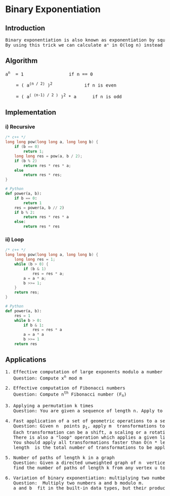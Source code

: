 # Binary Exponentiation
## Introduction
<pre>
Binary exponentiation is also known as exponentiation by squaring.
By using this trick we can calculate aⁿ in O(log n) instead of O(n).
</pre>
## Algorithm
<pre>
a<sup>n</sup>  = 1                 if n == 0
    
    = ( a<sup>(n / 2)</sup> )<sup>2</sup>            if n is even
    
    = ( a<sup>( (n-1) / 2 )</sup> )<sup>2</sup> * a      if n is odd
</pre>
## Implementation
### i) Recursive 
```cpp
/* c++ */
long long pow(long long a, long long b) {
    if (b == 0)
        return 1;
    long long res = pow(a, b / 2);
    if (b % 2)
        return res * res * a;
    else
        return res * res;
}
```
```py
# Python
def power(a, b):
    if b == 0:
        return 1
    res = power(a, b // 2)
    if b % 2:
        return res * res * a
    else:
        return res * res
```
### ii) Loop
```cpp
/* c++ */
long long pow(long long a, long long b) {
    long long res = 1;
    while (b > 0) {
        if (b & 1)
            res = res * a;
        a = a * a;
        b >>= 1;
    }
    return res;
}
```
``` py
# Python
def power(a, b):
    res = 1
    while b > 0:
        if b & 1:
            res = res * a
        a = a * a
        b >>= 1
    return res
```

## Applications
<pre>
1. Effective computation of large exponents modulo a number
   Question: Compute x<sup>n</sup> mod m
   
2. Effective computation of Fibonacci numbers
   Question: Compute n<sup>th</sup> Fibonacci number (F<sub>n</sub>)
   
3. Applying a permutation k times
   Question: You are given a sequence of length n. Apply to it a given permutation k times
   
4. Fast application of a set of geometric operations to a set of points
   Question: Given n  points p<sub>i</sub>, apply m  transformations to each of these points.
   Each transformation can be a shift, a scaling or a rotation around a given axis by a given angle.
   There is also a "loop" operation which applies a given list of transformations k times ("loop" operations can be nested).
   You should apply all transformations faster than O(n * length), where
   length  is the total number of transformations to be applied (after unrolling "loop" operations).
   
5. Number of paths of length k in a graph
   Question: Given a directed unweighted graph of n  vertices,
   find the number of paths of length k from any vertex u to any other vertex v
   
6. Variation of binary exponentiation: multiplying two numbers modulo
   Question:  Multiply two numbers a and b modulo m.
   a and b  fit in the built-in data types, but their product is too big to fit in a 64-bit integer. 
</pre>
